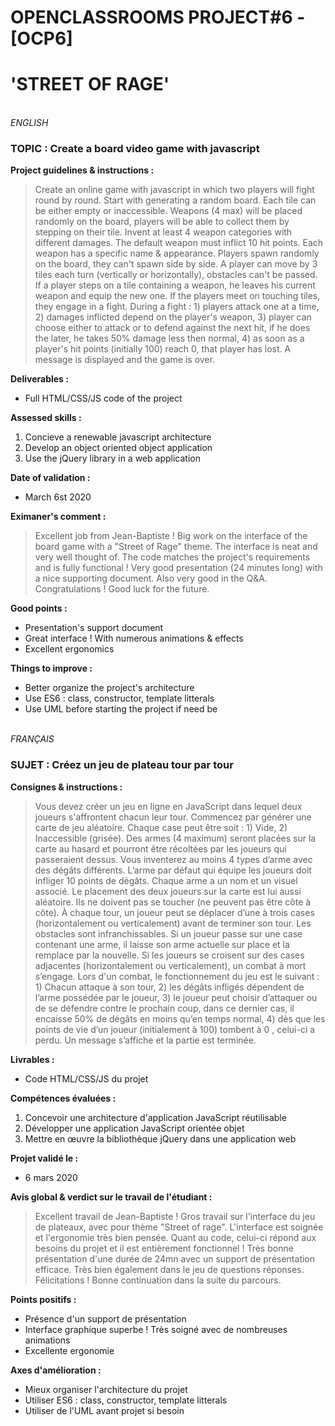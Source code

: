 # OPENCLASSROOMS PROJECT#6 - [OCP6]
# 'STREET OF RAGE'
\
*ENGLISH*
### TOPIC : Create a board video game with javascript
**Project guidelines & instructions :**
>Create an online game with javascript in which two players will fight round by round. Start with generating a random board. Each tile can be either empty or inaccessible. Weapons (4 max) will be placed randomly on the board, players will be able to collect them by stepping on their tile. Invent at least 4 weapon categories with different damages. The default weapon must inflict 10 hit points. Each weapon has a specific name & appearance. Players spawn randomly on the board, they can't spawn side by side. A player can move by 3 tiles each turn (vertically or horizontally), obstacles can't be passed. If a player steps on a tile containing a weapon, he leaves his current weapon and equip the new one. If the players meet on touching tiles, they engage in a fight. During a fight : 1) players attack one at a time, 2) damages inflicted depend on the player's weapon, 3) player can choose either to attack or to defend against the next hit, if he does the later, he takes 50% damage less then normal, 4) as soon as a player's hit points (initially 100) reach  0, that player has lost. A message is displayed and the game is over.

**Deliverables :**
- Full HTML/CSS/JS code of the project

**Assessed skills :**
1. Concieve a renewable javascript architecture
2. Develop an object oriented object application
3. Use the jQuery library in a web application

**Date of validation :**
- March 6st 2020

**Eximaner's comment :**
>Excellent job from Jean-Baptiste ! Big work on the interface of the board game with a "Street of Rage" theme. The interface is neat and very well thought of. The code matches the project's requirements and is fully functional ! Very good presentation (24 minutes long) with a nice supporting document. Also very good in the Q&A. Congratulations ! Good luck for the future.

**Good points :**
- Presentation's support document
- Great interface ! With numerous animations & effects
- Excellent ergonomics

**Things to improve :**
- Better organize the project's architecture
- Use ES6 : class, constructor, template litterals
- Use UML before starting the project if need be

\
*FRANÇAIS* 
### SUJET : Créez un jeu de plateau tour par tour
**Consignes & instructions :**
>Vous devez créer un jeu en ligne en JavaScript dans lequel deux joueurs s'affrontent chacun leur tour. Commencez par générer une carte de jeu aléatoire. Chaque case peut être soit : 1) Vide, 2) Inaccessible (grisée). Des armes (4 maximum) seront placées sur la carte au hasard et pourront être récoltées par les joueurs qui passeraient dessus. Vous inventerez au moins 4 types d’arme avec des dégâts différents. L’arme par défaut qui équipe les joueurs doit infliger 10 points de dégâts. Chaque arme a un nom et un visuel associé. Le placement des deux joueurs sur la carte est lui aussi aléatoire. Ils ne doivent pas se toucher (ne peuvent pas être côte à côte). À chaque tour, un joueur peut se déplacer d’une à trois cases (horizontalement ou verticalement) avant de terminer son tour. Les obstacles sont infranchissables. Si un joueur passe sur une case contenant une arme, il laisse son arme actuelle sur place et la remplace par la nouvelle. Si les joueurs se croisent sur des cases adjacentes (horizontalement ou verticalement), un combat à mort s’engage. Lors d'un combat, le fonctionnement du jeu est le suivant : 1) Chacun attaque à son tour, 2) les dégâts infligés dépendent de l’arme possédée par le joueur, 3) le joueur peut choisir d’attaquer ou de se défendre contre le prochain coup, dans ce dernier cas, il encaisse 50% de dégâts en moins qu’en temps normal, 4) dès que les points de vie d’un joueur (initialement à 100) tombent à 0 , celui-ci a perdu. Un message s’affiche et la partie est terminée.

**Livrables :**
- Code HTML/CSS/JS du projet

**Compétences évaluées :**
1. Concevoir une architecture d'application JavaScript réutilisable
2. Développer une application JavaScript orientée objet
3. Mettre en œuvre la bibliothèque jQuery dans une application web

**Projet validé le :**
- 6 mars 2020

**Avis global & verdict sur le travail de l'étudiant :**
>Excellent travail de Jean-Baptiste ! Gros travail sur l'interface du jeu de plateaux, avec pour thème "Street of rage". L'interface est soignée et l'ergonomie très bien pensée. 
Quant au code, celui-ci répond aux besoins du projet et il est entièrement fonctionnel ! Très bonne présentation d'une durée de 24mn avec un support de présentation efficace. Très bien également dans le jeu de questions réponses. Félicitations ! Bonne continuation dans la suite du parcours.

**Points positifs :**
- Présence d'un support de présentation
- Interface graphique superbe ! Très soigné avec de nombreuses animations
- Excellente ergonomie

**Axes d'amélioration :**
- Mieux organiser l'architecture du projet
- Utiliser ES6 : class, constructor, template litterals
- Utiliser de l'UML avant projet si besoin
